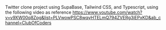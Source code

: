 Twitter clone project using SupaBase, Tailwind CSS, and Typescript, using the following video as reference https://www.youtube.com/watch?v=v9XW00q8Zpg&list=PLVwowPSC8wqyHTELmQ794ZVERg3iEPxKD&ab_channel=ClubOfCoders
